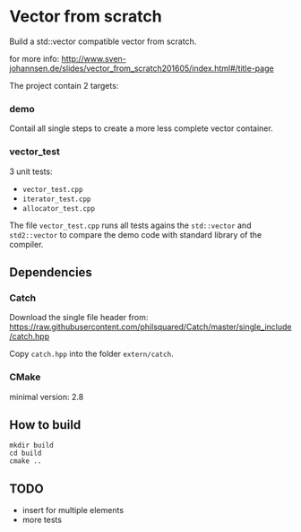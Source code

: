 # Vector from scratch

Build a std::vector compatible vector from scratch.

for more info: http://www.sven-johannsen.de/slides/vector_from_scratch201605/index.html#/title-page

The project contain 2 targets:

### demo

Contail all single steps to create a more less complete vector container.

### vector_test

3 unit tests:

* `vector_test.cpp`
* `iterator_test.cpp`
* `allocator_test.cpp`

The file `vector_test.cpp` runs all tests agains the `std::vector` and `std2::vector` to compare the demo code with standard library of the compiler. 

## Dependencies

### Catch

Download the single file header from: https://raw.githubusercontent.com/philsquared/Catch/master/single_include/catch.hpp

Copy `catch.hpp` into the folder `extern/catch`.

### CMake

minimal version: 2.8 

## How to build

```
mkdir build
cd build
cmake ..
```

## TODO

* insert for multiple elements
* more tests



